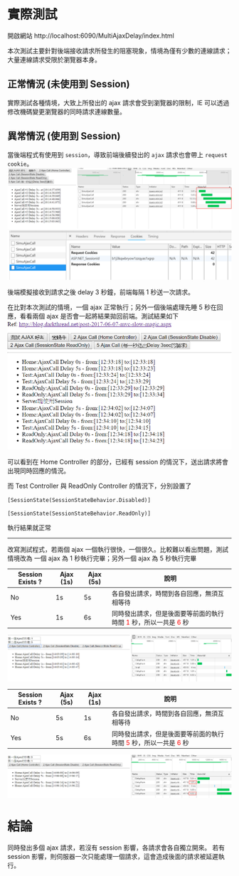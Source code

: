 # 實際測試

開啟網站 http://localhost:6090/MultiAjaxDelay/index.html

本次測試主要針對後端接收請求所發生的阻塞現象，情境為僅有少數的連線請求；大量連線請求受限於瀏覽器本身。

## 正常情況 (未使用到 Session)

實際測試各種情境，大致上所發出的 ajax 請求會受到瀏覽器的限制，IE 可以透過修改機碼變更瀏覽器的同時請求連線數量。

## 異常情況 (使用到 Session)

當後端程式有使用到 `session`，導致前端後續發出的 `ajax` 請求也會帶上 `request cookie`。
<img src="./2018-08-17_12-21-59.png"/>
<img src="./2018-08-17_12-27-14.png"/>

後端模擬接收到請求之後 delay 3 秒鐘，前端每隔 1 秒送一次請求。

在比對本次測試的情境，一個 ajax 正常執行；另外一個後端處理先睡 5 秒在回應，看看兩個 ajax 是否會一起將結果拋回前端。測試結果如下
<img src="./2018-08-17_12-34-51.png"/>

可以看到在 Home Controller 的部分，已經有 session 的情況下，送出請求將會出現同時回應的情況。

而 Test Controller 與 ReadOnly Controller 的情況下，分別設置了

```
[SessionState(SessionStateBehavior.Disabled)]
```

```
[SessionState(SessionStateBehavior.ReadOnly)]
```

執行結果就正常

---

改寫測試程式，若兩個 ajax 一個執行很快，一個很久。比較難以看出問題，測試情境改為
一個 ajax 為 1 秒執行完畢；另外一個 ajax 為 5 秒執行完畢

| Session Exists ? | Ajax (1s) | Ajax (5s) | 說明                                                                                                                         |
| ---------------- | --------- | --------- | ---------------------------------------------------------------------------------------------------------------------------- |
| No               | 1s        | 5s        | 各自發出請求，時間到各自回應，無須互相等待                                                                                   |
| Yes              | 1s        | 6s        | 同時發出請求，但是後面要等前面的執行時間 <span style="color:red">1</span> 秒，所以一共是 <span style="color:red">6</span> 秒 |

<img src="./2018-08-17_14-04-09.png">

| Session Exists ? | Ajax (5s) | Ajax (1s) | 說明                                                                                                                         |
| ---------------- | --------- | --------- | ---------------------------------------------------------------------------------------------------------------------------- |
| No               | 5s        | 1s        | 各自發出請求，時間到各自回應，無須互相等待                                                                                   |
| Yes              | 5s        | 6s        | 同時發出請求，但是後面要等前面的執行時間 <span style="color:red">5</span> 秒，所以一共是 <span style="color:red">6</span> 秒 |

<img src="./2018-08-17_14-06-36.png">

# 結論

同時發出多個 ajax 請求，若沒有 session 影響，各請求會各自獨立開來。
若有 session 影響，則伺服器一次只能處理一個請求，這會造成後面的請求被延遲執行。

